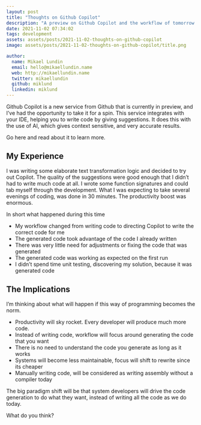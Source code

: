 ```yaml
---
layout: post
title: "Thoughts on Github Copilot"
description: "A preview on Github Copilot and the workflow of tomorrow."
date: 2021-11-02 07:34:02
tags: development
assets: assets/posts/2021-11-02-thoughts-on-github-copilot
image: assets/posts/2021-11-02-thoughts-on-github-copilot/title.png

author:
  name: Mikael Lundin
  email: hello@mikaellundin.name
  web: http://mikaellundin.name
  twitter: mikaellundin
  github: miklund
  linkedin: miklund
---
```


Github Copilot is a new service from Github that is currently in preview, and I’ve had the opportunity to take it for a spin. This service integrates with your IDE, helping you to write code by giving suggestions. It does this with the use of AI, which gives context sensitive, and very accurate results.

Go here and read about it to learn more.

## My Experience

I was writing some elaborate text transformation logic and decided to try out Copilot. The quality of the suggestions were good enough that I didn’t had to write much code at all. I wrote some function signatures and could tab myself through the development. What I was expecting to take several evenings of coding, was done in 30 minutes. The productivity boost was enormous.

In short what happened during this time

- My workflow changed from writing code to directing Copilot to write the correct code for me
- The generated code took advantage of the code I already written
- There was very little need for adjustments or fixing the code that was generated
- The generated code was working as expected on the first run
- I didn’t spend time unit testing, discovering my solution, because it was generated code

## The Implications

I’m thinking about what will happen if this way of programming becomes the norm.

- Productivity will sky rocket. Every developer will produce much more code.
- Instead of writing code, workflow will focus around generating the code that you want
- There is no need to understand the code you generate as long as it works
- Systems will become less maintainable, focus will shift to rewrite since its cheaper
- Manually writing code, will be considered as writing assembly without a compiler today

The big paradigm    shift will be that system developers will drive the code generation to do what they want, instead of writing all the code as we do today.

What do you think?

